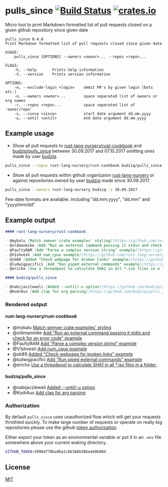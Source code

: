 # pulls_since [![Build Status](https://travis-ci.org/budziq/pulls_since.svg?branch=master)](https://travis-ci.org/budziq/pulls_since) [![crates.io](https://img.shields.io/crates/v/pulls_since.svg)](https://crates.io/crates/pulls_since)

Micro tool to print Markdown formatted list of pull requests
closed on a given github repository since given date

```
pulls_since 0.4.0
Print Markdown formatted list of pull requests closed since given date

USAGE:
    pulls_since [OPTIONS] --owners <owner>... --repos <repo>...

FLAGS:
    -h, --help       Prints help information
    -V, --version    Prints version information

OPTIONS:
    -e, --exclude-login <login>    ommit PR's by given login (bots etc.)
    -o, --owners <owner>...        space separated list of owners or org names
    -r, --repos <repo>...          space separated list of 'owner/repo'
    -s, --since <since>            start date argument dd.mm.yyyy
    -u, --until <until>            end date argument dd.mm.yyyy
```

## Example usage

- Show all pull requests to [rust-lang-nursery/rust-cookbook](https://github.com/rust-lang-nursery/rust-cookbook) and [budziq/pulls_since](https://github.com/budziq/pulls_since)
between 30.09.2017 and 07.10.2017 omitting ones made by user [budziq](https://github.com/budziq).
```bash
pulls_since --repos rust-lang-nursery/rust-cookbook budziq/pulls_since -s 30.09.2017 -u 07.10.2017 -e budziq
```

- Show all pull requests within github organizaion [rust-lang-nursery](https://github.com/rust-lang-nursery) or against repositories
owned by user [budziq](https://github.com/budziq) made since 30.09.2017.
```bash
pulls_since --owners rust-lang-nursery budziq -s 30.09.2017
```

Few date formats are available. Including "dd.mm.yyyy", "dd.mm" and "yyyy/mm/dd"

## Example output

```markdown
#### rust-lang-nursery/rust-cookbook

- @mykalu [Match semver crate examples' styling](https://github.com/rust-lang-nursery/rust-cookbook/pull/315)
- @oldmanmike [Add "Run an external command passing it stdin and check for an error code" example](https://github.com/rust-lang-nursery/rust-cookbook/pull/310)
- @FaultyRAM [Add "Parse a complex version string" example](https://github.com/rust-lang-nursery/rust-cookbook/pull/308)
- @V1shvesh [Add num_cpus example](https://github.com/rust-lang-nursery/rust-cookbook/pull/307)
- @sb89 [Added "Check webpage for broken links" example](https://github.com/rust-lang-nursery/rust-cookbook/pull/299)
- @ludwigpacifici [Add "Run piped external commands" example](https://github.com/rust-lang-nursery/rust-cookbook/pull/297)
- @ericho [Use a threadpool to calculate SHA1 in all *.iso files in a folder.](https://github.com/rust-lang-nursery/rust-cookbook/pull/274)

#### budziq/pulls_since

- @nabijaczleweli [Added --until/-u option](https://github.com/budziq/pulls_since/pull/7)
- @KodrAus [Add clap for arg parsing](https://github.com/budziq/pulls_since/pull/2)
```

### Rendered output

#### rust-lang-nursery/rust-cookbook

- @mykalu [Match semver crate examples' styling](https://github.com/rust-lang-nursery/rust-cookbook/pull/315)
- @oldmanmike [Add "Run an external command passing it stdin and check for an error code" example](https://github.com/rust-lang-nursery/rust-cookbook/pull/310)
- @FaultyRAM [Add "Parse a complex version string" example](https://github.com/rust-lang-nursery/rust-cookbook/pull/308)
- @V1shvesh [Add num_cpus example](https://github.com/rust-lang-nursery/rust-cookbook/pull/307)
- @sb89 [Added "Check webpage for broken links" example](https://github.com/rust-lang-nursery/rust-cookbook/pull/299)
- @ludwigpacifici [Add "Run piped external commands" example](https://github.com/rust-lang-nursery/rust-cookbook/pull/297)
- @ericho [Use a threadpool to calculate SHA1 in all *.iso files in a folder.](https://github.com/rust-lang-nursery/rust-cookbook/pull/274)

#### budziq/pulls_since

- @nabijaczleweli [Added --until/-u option](https://github.com/budziq/pulls_since/pull/7)
- @KodrAus [Add clap for arg parsing](https://github.com/budziq/pulls_since/pull/2)

### Authorization

By default `pulls_since` uses unauthorized flow which will get your requests
throthled quickly. To make large number of requests or operate on really big
repositories please use the github
[token authorization](https://help.github.com/articles/creating-a-personal-access-token-for-the-command-line/).

Either export your token as an environmental variable or put it in an `.env`
file somewhere above your current woking directory.

```bash
GITHUB_TOKEN=39984770ba9ba1c663b6b50beab9b004
```

## License

[MIT](LICENSE)
